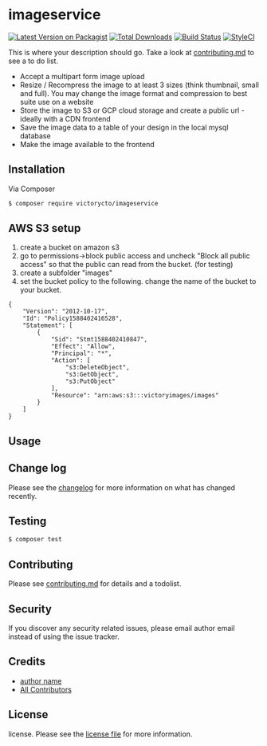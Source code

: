# imageservice

[![Latest Version on Packagist][ico-version]][link-packagist]
[![Total Downloads][ico-downloads]][link-downloads]
[![Build Status][ico-travis]][link-travis]
[![StyleCI][ico-styleci]][link-styleci]

This is where your description should go. Take a look at [contributing.md](contributing.md) to see a to do list.

- Accept a multipart form image upload
- Resize / Recompress the image to at least 3 sizes (think thumbnail, small and full). You may change the image format and compression to best suite use on a website
- Store the image to S3 or GCP cloud storage and create a public url - ideally with a CDN frontend
- Save the image data to a table of your design in the local mysql database
- Make the image available to the frontend

## Installation

Via Composer

``` bash
$ composer require victorycto/imageservice
```

## AWS S3 setup
1. create a bucket on amazon s3
1. go to permissions->block public access and uncheck "Block all public access" so that the public can read from the bucket. (for testing)
1. create a subfolder "images"
1. set the bucket policy to the following. change the name of the bucket to your bucket. 

```$json
{
    "Version": "2012-10-17",
    "Id": "Policy1588402416528",
    "Statement": [
        {
            "Sid": "Stmt1588402410847",
            "Effect": "Allow",
            "Principal": "*",
            "Action": [
                "s3:DeleteObject",
                "s3:GetObject",
                "s3:PutObject"
            ],
            "Resource": "arn:aws:s3:::victoryimages/images"
        }
    ]
}
```


## Usage

## Change log

Please see the [changelog](changelog.md) for more information on what has changed recently.

## Testing

``` bash
$ composer test
```

## Contributing

Please see [contributing.md](contributing.md) for details and a todolist.

## Security

If you discover any security related issues, please email author email instead of using the issue tracker.

## Credits

- [author name][link-author]
- [All Contributors][link-contributors]

## License

license. Please see the [license file](license.md) for more information.

[ico-version]: https://img.shields.io/packagist/v/victorycto/imageservice.svg?style=flat-square
[ico-downloads]: https://img.shields.io/packagist/dt/victorycto/imageservice.svg?style=flat-square
[ico-travis]: https://img.shields.io/travis/victorycto/imageservice/master.svg?style=flat-square
[ico-styleci]: https://styleci.io/repos/12345678/shield

[link-packagist]: https://packagist.org/packages/victorycto/imageservice
[link-downloads]: https://packagist.org/packages/victorycto/imageservice
[link-travis]: https://travis-ci.org/victorycto/imageservice
[link-styleci]: https://styleci.io/repos/12345678
[link-author]: https://github.com/victorycto
[link-contributors]: ../../contributors
